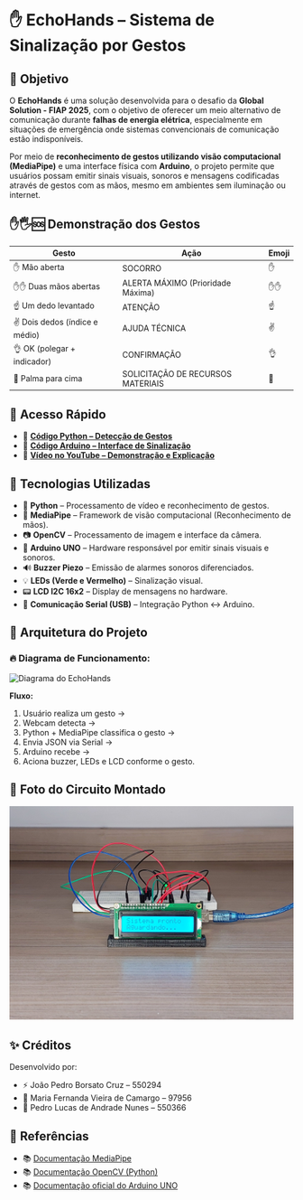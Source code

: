 # ✋ EchoHands – Sistema de Sinalização por Gestos

## 🚩 Objetivo

O **EchoHands** é uma solução desenvolvida para o desafio da **Global Solution - FIAP 2025**, com o objetivo de oferecer um meio alternativo de comunicação durante **falhas de energia elétrica**, especialmente em situações de emergência onde sistemas convencionais de comunicação estão indisponíveis.

Por meio de **reconhecimento de gestos utilizando visão computacional (MediaPipe)** e uma interface física com **Arduino**, o projeto permite que usuários possam emitir sinais visuais, sonoros e mensagens codificadas através de gestos com as mãos, mesmo em ambientes sem iluminação ou internet.

## ✋🖐️🆘 Demonstração dos Gestos

| Gesto                         | Ação                                        | Emoji          |
|-------------------------------|----------------------------------------------|----------------|
| ✋ Mão aberta                 | SOCORRO                                     | ✋              |
| ✋✋ Duas mãos abertas         | ALERTA MÁXIMO (Prioridade Máxima)            | ✋✋             |
| ☝️ Um dedo levantado         | ATENÇÃO                                     | ☝️             |
| ✌️ Dois dedos (índice e médio)| AJUDA TÉCNICA                               | ✌️             |
| 👌 OK (polegar + indicador)   | CONFIRMAÇÃO                                 | 👌              |
| 🤚 Palma para cima            | SOLICITAÇÃO DE RECURSOS MATERIAIS            | 🤚             |

## 🚀 Acesso Rápido

- 🔗 [**Código Python – Detecção de Gestos**](./python/)  
- 🔗 [**Código Arduino – Interface de Sinalização**](./arduino/)  
- 🎥 [**Vídeo no YouTube – Demonstração e Explicação**](https://youtube.com/link-do-video)  

## 🧠 Tecnologias Utilizadas

- 🐍 **Python** – Processamento de vídeo e reconhecimento de gestos.
- 🎯 **MediaPipe** – Framework de visão computacional (Reconhecimento de mãos).
- 📷 **OpenCV** – Processamento de imagem e interface da câmera.
- 🔌 **Arduino UNO** – Hardware responsável por emitir sinais visuais e sonoros.
- 🔊 **Buzzer Piezo** – Emissão de alarmes sonoros diferenciados.
- 💡 **LEDs (Verde e Vermelho)** – Sinalização visual.
- 📟 **LCD I2C 16x2** – Display de mensagens no hardware.
- 🔗 **Comunicação Serial (USB)** – Integração Python ↔ Arduino.

## 🔗 Arquitetura do Projeto

### 🔥 Diagrama de Funcionamento:

![Diagrama do EchoHands](./docs/diagrama_echohands.png)

**Fluxo:**  
1. Usuário realiza um gesto →  
2. Webcam detecta →  
3. Python + MediaPipe classifica o gesto →  
4. Envia JSON via Serial →  
5. Arduino recebe →  
6. Aciona buzzer, LEDs e LCD conforme o gesto.

## 🔌 Foto do Circuito Montado

![Circuito Montado](./img/circuito.jpeg)

## ✨ Créditos

Desenvolvido por:  
- ⚡ João Pedro Borsato Cruz – 550294
- 🐶 Maria Fernanda Vieira de Camargo – 97956
- 🚀 Pedro Lucas de Andrade Nunes – 550366

## 🚩 Referências
 
- 📚 [Documentação MediaPipe](https://mediapipe.readthedocs.io/en/latest/)  
- 📚 [Documentação OpenCV (Python)](https://docs.opencv.org/4.x/d0/de3/tutorial_py_intro.html)  
- 📚 [Documentação oficial do Arduino UNO](https://docs.arduino.cc/hardware/uno-rev3/)  
